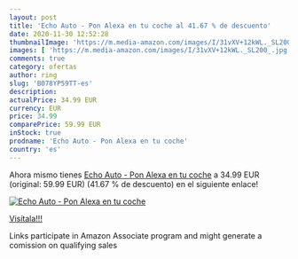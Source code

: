 ```yaml
---
layout: post
title: 'Echo Auto - Pon Alexa en tu coche al 41.67 % de descuento'
date: 2020-11-30 12:52:28
thumbnailImage: 'https://m.media-amazon.com/images/I/31vXV+12kWL._SL200_.jpg'
images: [ 'https://m.media-amazon.com/images/I/31vXV+12kWL._SL200_.jpg' ]
comments: true
category: ofertas
author: ring
slug: 'B078YP59TT-es'
description:
actualPrice: 34.99 EUR
currency: EUR
price: 34.99
comparePrice: 59.99 EUR
inStock: true
prodname: 'Echo Auto - Pon Alexa en tu coche'
country: 'es'
---
```


Ahora mismo tienes [Echo Auto - Pon Alexa en tu coche](https://www.amazon.es/dp/B078YP59TT/?tag=tolees-21) a 34.99 EUR (original: 59.99 EUR) (41.67 %  de descuento) en el siguiente enlace!

[![Echo Auto - Pon Alexa en tu coche](https://m.media-amazon.com/images/I/31vXV+12kWL._SL200_.jpg)](https://www.amazon.es/dp/B078YP59TT/?tag=tolees-21)

[Visítala!!!](https://www.amazon.es/dp/B078YP59TT/?tag=tolees-21)

Links participate in Amazon Associate program and might generate a comission on qualifying sales

